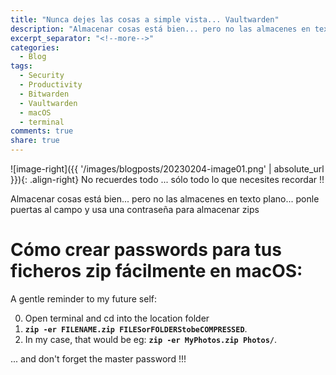 ```yaml
---
title: "Nunca dejes las cosas a simple vista... Vaultwarden"
description: "Almacenar cosas está bien... pero no las almacenes en texto plano... ponle puertas al campo y usa una contraseña para almacenar zips"
excerpt_separator: "<!--more-->"
categories:
  - Blog
tags:
  - Security
  - Productivity
  - Bitwarden
  - Vaultwarden
  - macOS
  - terminal
comments: true
share: true
---
```

![image-right]({{ '/images/blogposts/20230204-image01.png' | absolute_url }}){: .align-right} No recuerdes todo ... sólo todo lo que necesites recordar !!

Almacenar cosas está bien... pero no las almacenes en texto plano... ponle puertas al campo y usa una contraseña para almacenar zips

# Cómo crear passwords para tus ficheros zip fácilmente en macOS:

A gentle reminder to my future self:

0. Open terminal and cd into the location folder
1.  **`zip -er FILENAME.zip FILESorFOLDERStobeCOMPRESSED`**.
2.  In my case, that would be eg: **`zip -er MyPhotos.zip Photos/`**.

... and don't forget the master password !!!